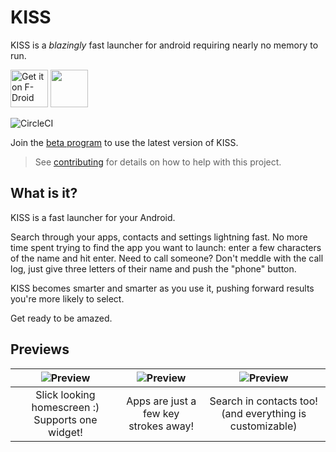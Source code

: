 KISS
======
KISS is a *blazingly* fast launcher for android requiring nearly no memory to run.

[<img src="https://f-droid.org/badge/get-it-on.png" alt="Get it on F-Droid" height="60">](https://f-droid.org/app/fr.neamar.kiss)
<a href="https://play.google.com/store/apps/details?id=fr.neamar.kiss"><img src="https://play.google.com/intl/en_us/badges/images/generic/en_badge_web_generic.png" height="60"></a>

![CircleCI](https://img.shields.io/circleci/project/github/Neamar/KISS.svg?style=flat-square)

Join the [beta program](https://play.google.com/apps/testing/fr.neamar.kiss/) to use the latest version of KISS.

> See [contributing](CONTRIBUTING.md) for details on how to help with this project.


What is it?
------------
KISS is a fast launcher for your Android.

Search through your apps, contacts and settings lightning fast.
No more time spent trying to find the app you want to launch: enter a few characters of the name and hit enter.
Need to call someone? Don't meddle with the call log, just give three letters of their name and push the "phone" button.

KISS becomes smarter and smarter as you use it, pushing forward results you're more likely to select.

Get ready to be amazed.

Previews
---------------------

|![Preview](https://user-images.githubusercontent.com/1615426/47822548-d6804a00-dd64-11e8-967a-0a027ae4ed40.png) | ![Preview](https://user-images.githubusercontent.com/1615426/47822549-d6804a00-dd64-11e8-9c8e-fa74881badfc.png) | ![Preview](https://user-images.githubusercontent.com/1615426/47822605-f7489f80-dd64-11e8-88a8-b5ebec461e1d.png) |
|:-------------------:|:------------------------:|:-----------------:|
| Slick looking homescreen :) Supports one widget! | Apps are just a few key strokes away! | Search in contacts too! (and everything is customizable) |
